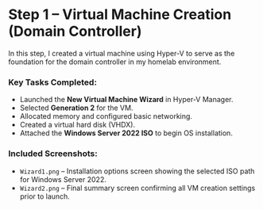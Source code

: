 # Step 1 – Virtual Machine Creation (Domain Controller)

In this step, I created a virtual machine using Hyper-V to serve as the foundation for the domain controller in my homelab environment.

### Key Tasks Completed:
- Launched the **New Virtual Machine Wizard** in Hyper-V Manager.
- Selected **Generation 2** for the VM.
- Allocated memory and configured basic networking.
- Created a virtual hard disk (VHDX).
- Attached the **Windows Server 2022 ISO** to begin OS installation.

### Included Screenshots:
- `Wizard1.png` – Installation options screen showing the selected ISO path for Windows Server 2022.
- `Wizard2.png` – Final summary screen confirming all VM creation settings prior to launch.

